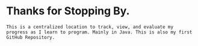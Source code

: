 <h1>Thanks for Stopping By.</h1>

	
	This is a centralized location to track, view, and evaluate my progress as I learn to program. Mainly in Java. This is also my first GitHub Repository.
	